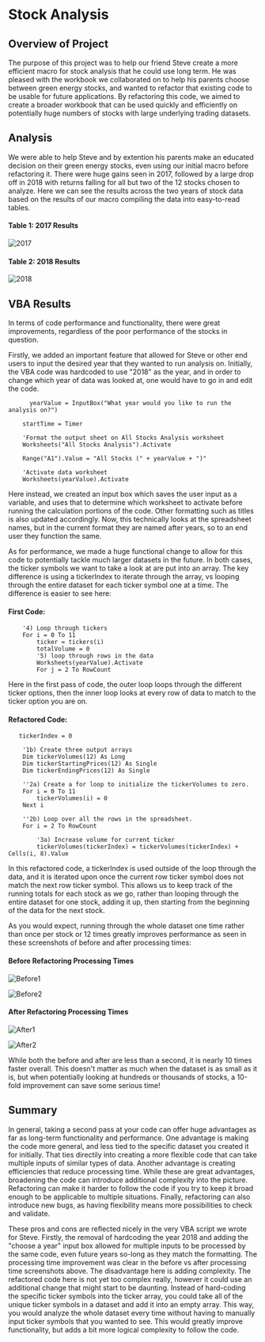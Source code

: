 # Stock Analysis


## Overview of Project
  The purpose of this project was to help our friend Steve create a more efficient macro for stock analysis that he could use long term. He was pleased with the workbook we collaborated on to help his parents choose between green energy stocks, and wanted to refactor that existing code to be usable for future applications. By refactoring this code, we aimed to create a broader workbook that can be used quickly and efficiently on potentially huge numbers of stocks with large underlying trading datasets.

## Analysis

  We were able to help Steve and by extention his parents make an educated decision on their green energy stocks, even using our initial macro before refactoring it. There were huge gains seen in 2017, followed by a large drop off in 2018 with returns falling for all but two of the 12 stocks chosen to analyze. Here we can see the results across the two years of stock data based on the results of our macro compiling the data into easy-to-read tables.

#### Table 1: 2017 Results
![2017](Resources/2017_Results.PNG)

#### Table 2: 2018 Results
![2018](Resources/2018_Results.PNG)


## VBA Results
  In terms of code performance and functionality, there were great improvements, regardless of the poor performance of the stocks in question. 
  
  Firstly, we added an important feature that allowed for Steve or other end users to input the desired year that they wanted to run analysis on. Initially, the VBA code was hardcoded to use "2018" as the year, and in order to change which year of data was looked at, one would have to go in and edit the code.

```
      yearValue = InputBox("What year would you like to run the analysis on?")

    startTime = Timer
    
    'Format the output sheet on All Stocks Analysis worksheet
    Worksheets("All Stocks Analysis").Activate
    
    Range("A1").Value = "All Stocks (" + yearValue + ")"
```    
```  
    'Activate data worksheet
    Worksheets(yearValue).Activate
```
    
   
   Here instead, we created an input box which saves the user input as a variable, and uses that to determine which worksheet to activate before running the calculation portions of the code. Other formatting such as titles is also updated accordingly. Now, this technically looks at the spreadsheet names, but in the current format they are named after years, so to an end user they function the same.
   
   As for performance, we made a huge functional change to allow for this code to potentially tackle much larger datasets in the future. In both cases, the ticker symbols we want to take a look at are put into an array. The key difference is using a tickerIndex to iterate through the array, vs looping through the entire dataset for each ticker symbol one at a time.
   The difference is easier to see here:
   
   #### First Code:
```
    '4) Loop through tickers
    For i = 0 To 11
        ticker = tickers(i)
        totalVolume = 0
        '5) loop through rows in the data
        Worksheets(yearValue).Activate
        For j = 2 To RowCount
```
   Here in the first pass of code, the outer loop loops through the different ticker options, then the inner loop looks at every row of data to match to the ticker option you are on.
   
  #### Refactored Code:
```
   tickerIndex = 0

    '1b) Create three output arrays
    Dim tickerVolumes(12) As Long
    Dim tickerStartingPrices(12) As Single
    Dim tickerEndingPrices(12) As Single
    
    ''2a) Create a for loop to initialize the tickerVolumes to zero.
    For i = 0 To 11
        tickerVolumes(i) = 0
    Next i
        
    ''2b) Loop over all the rows in the spreadsheet.
    For i = 2 To RowCount
    
        '3a) Increase volume for current ticker
        tickerVolumes(tickerIndex) = tickerVolumes(tickerIndex) + Cells(i, 8).Value
```

  In this refactored code, a tickerIndex is used outside of the loop through the data, and it is iterated upon once the current row ticker symbol does not match the next row ticker symbol. This allows us to keep track of the running totals for each stock as we go, rather than looping through the entire dataset for one stock, adding it up, then starting from the beginning of the data for the next stock.
    
  As you would expect, running through the whole dataset one time rather than once per stock or 12 times greatly improves performance as seen in these screenshots of before and after processing times:
    
  #### Before Refactoring Processing Times
    
  ![Before1](Resources/VBA_Challenge_2017.PNG)
    
  ![Before2](Resources/VBA_Challenge_2018.PNG)
    
  #### After Refactoring Processing Times
    
  ![After1](Resources/VBA_Challenge_Refactored_2017.PNG)
    
  ![After2](Resources/VBA_Challenge_Refactored_2018.PNG)

While both the before and after are less than a second, it is nearly 10 times faster overall. This doesn't matter as much when the dataset is as small as it is, but when potentially looking at hundreds or thousands of stocks, a 10-fold improvement can save some serious time!

## Summary

In general, taking a second pass at your code can offer huge advantages as far as long-term functionality and performance. One advantage is making the code more general, and less tied to the specific dataset you created it for initially. That ties directily into creating a more flexible code that can take multiple inputs of similar types of data. Another advantage is creating efficiencies that reduce processing time. 
While these are great advantages, broadening the code can introduce additional complexity into the picture. Refactoring can make it harder to follow the code if you try to keep it broad enough to be applicable to multiple situations. Finally, refactoring can also introduce new bugs, as having flexibility means more possibilities to check and validate.

These pros and cons are reflected nicely in the very VBA script we wrote for Steve. Firstly, the removal of hardcoding the year 2018 and adding the "choose a year" input box allowed for multiple inputs to be processed by the same code, even future years so-long as they match the formatting. The processing time improvement was clear in the before vs after processing time screenshots above.
The disadvantage here is adding complexity. The refactored code here is not yet too complex really, however it could use an additional change that might start to be daunting. Instead of hard-coding the specific ticker symbols into the ticker array, you could take all of the unique ticker symbols in a dataset and add it into an empty array. This way, you would analyze the whole dataset every time without having to manually input ticker symbols that you wanted to see. This would greatly improve functionality, but adds a bit more logical complexity to follow the code.
